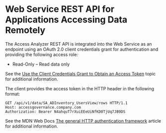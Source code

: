 # Web Service REST API for Applications Accessing Data Remotely

The Access Analyzer REST API is integrated into the Web Service as an endpoint using an OAuth 2.0 client credentials grant for authentication and providing the following access role:

- Read-Only – Read data only

See the [Use the Client Credentials Grant to Obtain an Access Token](/docs/accessanalyzer/accessanalyzer/enterpriseauditor/admin/settings/access/restapi/obtaintoken.md) topic for additional information.

The client provides the access token in the HTTP header in the following format:

```
GET /api/v1/data/SA_ADInventory_UsersView/rows HTTP/1.1  
Host: accessgovernance.company.com   
Authorization: Bearer N4ahquT7rXuiEEeUiNfKD0TjUq7JB9DS
```

See the MDN Web Docs [The general HTTP authentication framework](https://developer.mozilla.org/en-US/docs/Web/HTTP/Authentication) article for additional information.
